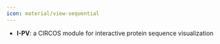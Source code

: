 ```yaml
---
icon: material/view-sequential
---
```





- **I-PV**: a CIRCOS module for interactive protein sequence visualization  



